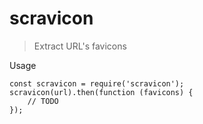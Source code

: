 # scravicon

> Extract URL's favicons

Usage

    const scravicon = require('scravicon');
    scravicon(url).then(function (favicons) {
        // TODO
    });

